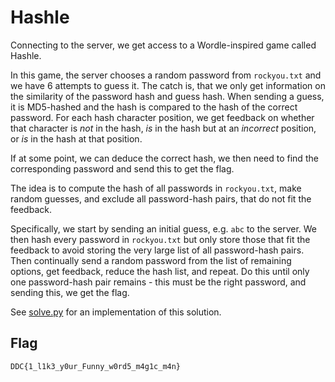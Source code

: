 # Hashle

Connecting to the server, we get access to a Wordle-inspired game called Hashle.

In this game, the server chooses a random password from `rockyou.txt` and we have 6 attempts to guess it.
The catch is, that we only get information on the similarity of the password hash and guess hash.
When sending a guess, it is MD5-hashed and the hash is compared to the hash of the correct password.
For each hash character position, we get feedback on whether that character is *not* in the hash, *is* in the hash but at an *incorrect* position, or *is* in the hash at that position.

If at some point, we can deduce the correct hash, we then need to find the corresponding password and send this to get the flag.

The idea is to compute the hash of all passwords in `rockyou.txt`, make random guesses, and exclude all password-hash pairs, that do not fit the feedback.

Specifically, we start by sending an initial guess, e.g. `abc` to the server.
We then hash every password in `rockyou.txt` but only store those that fit the feedback to avoid storing the very large list of all password-hash pairs.
Then continually send a random password from the list of remaining options, get feedback, reduce the hash list, and repeat.
Do this until only one password-hash pair remains - this must be the right password, and sending this, we get the flag.

See [solve.py](solve.py) for an implementation of this solution.

## Flag

`DDC{1_l1k3_y0ur_Funny_w0rd5_m4g1c_m4n}`

